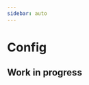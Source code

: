 ```yaml
---
sidebar: auto
---
```


# Config

## Work in progress

[//]: # (- Type: `string`)

[//]: # (- Default: `/`)

[//]: # ()
[//]: # (## bar)

[//]: # ()
[//]: # (- Type: `string`)

[//]: # (- Default: `/`)
